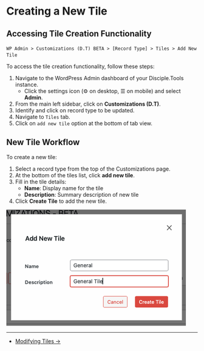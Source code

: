 # Creating a New Tile

## Accessing Tile Creation Functionality

`WP Admin > Customizations (D.T) BETA > [Record Type] > Tiles > Add New Tile`

To access the tile creation functionality, follow these steps:

1. Navigate to the WordPress Admin dashboard of your Disciple.Tools instance.
   - Click the settings icon (⚙️ on desktop, ☰ on mobile) and select **Admin**.
2. From the main left sidebar, click on **Customizations (D.T)**.
3. Identify and click on record type to be updated.
4. Navigate to `Tiles` tab.
5. Click on `add new tile` option at the bottom of tab view.

## New Tile Workflow

To create a new tile:

1. Select a record type from the top of the Customizations page.
2. At the bottom of the tiles list, click **add new tile**.
3. Fill in the tile details:
   - **Name**: Display name for the tile
   - **Description**: Summary description of new tile
4. Click **Create Tile** to add the new tile.

![New Tile Modal](../imgs/tiles/new-tile-modal.png)

---

- [Modifying Tiles →](./modifying.md) 